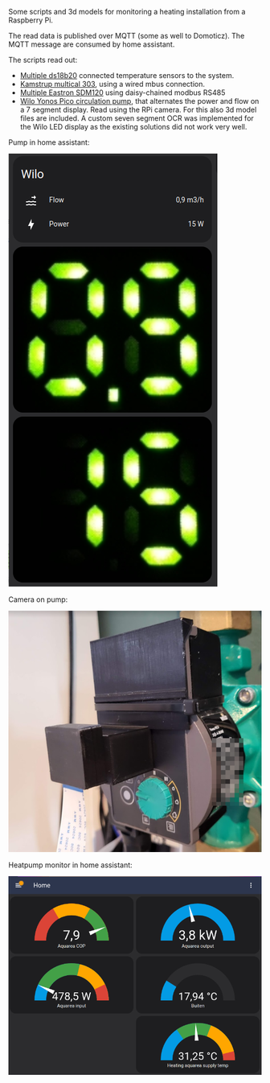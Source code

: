 Some scripts and 3d models for monitoring a heating installation from a Raspberry Pi. 

The read data is published over MQTT (some as well to Domoticz). The MQTT message are consumed by home assistant.

The scripts read out:
- [Multiple ds18b20](./ds18b20) connected temperature sensors to the system. 
- [Kamstrup multical 303](./kamstrup%20multical%20303), using a wired mbus connection.
- [Multiple Eastron SDM120](./eastron%20sdm120c) using daisy-chained modbus RS485
- [Wilo Yonos Pico circulation pump](./wilo%20yonos%20pico), that alternates the power and flow on a 7 segment display. Read using the RPi camera. For this also 3d model files are included. A custom seven segment OCR was implemented for the Wilo LED display as the existing solutions did not work very well. 

Pump in home assistant:

![Wilo hass](./wilo%20yonos%20pico/wilo-home-assistant.png)

Camera on pump:

![Pump](./wilo%20yonos%20pico/wilo-yonos-pico.png)

Heatpump monitor in home assistant:

![Heatpump hass](Home%20assistant/heatpump.png)

